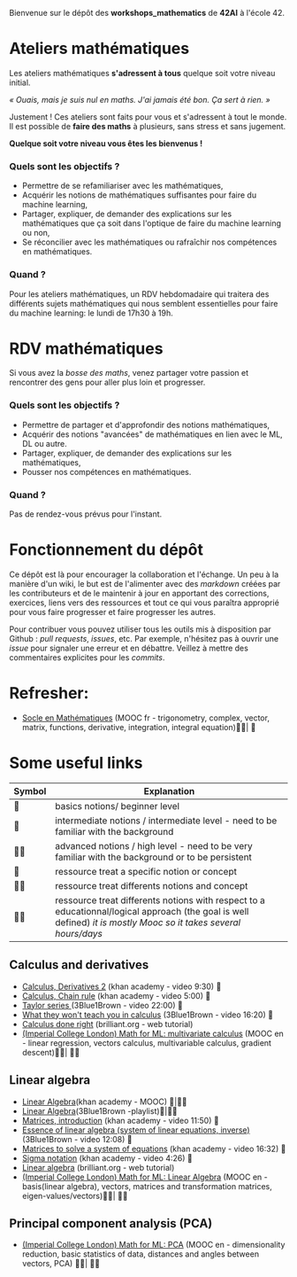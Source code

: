Bienvenue sur le dépôt des **workshops_mathematics** de **42AI** à l'école 42.

# Ateliers mathématiques

Les ateliers mathématiques <b>s'adressent à tous</b> quelque soit votre niveau initial.

<i>« Ouais, mais je suis nul en maths. J'ai jamais été bon. Ça sert à rien. »</i>

Justement ! Ces ateliers sont faits pour vous et s'adressent à tout le monde. Il est possible de <b>faire des maths</b> à plusieurs, sans stress et sans jugement. 

<b>Quelque soit votre niveau vous êtes les bienvenus !</b>

### Quels sont les objectifs ?
- Permettre de se refamiliariser avec les mathématiques,
- Acquérir les notions de mathématiques suffisantes pour faire du machine learning,
- Partager, expliquer, de demander des explications sur les mathématiques que ça soit dans l'optique de faire du machine learning ou non,
- Se réconcilier avec les mathématiques ou rafraîchir nos compétences en mathématiques.

### Quand ?
Pour les ateliers mathématiques, un RDV hebdomadaire qui traitera des différents sujets mathématiques qui nous semblent essentielles pour faire du machine learning: le lundi de 17h30 à 19h.

# RDV mathématiques

Si vous avez la <i>bosse des maths</i>, venez partager votre passion et rencontrer des gens pour aller plus loin et progresser.


### Quels sont les objectifs ?
- Permettre de partager et d'approfondir des notions mathématiques,
- Acquérir des notions "avancées" de mathématiques en lien avec le ML, DL ou autre.
- Partager, expliquer, de demander des explications sur les mathématiques,
- Pousser nos compétences en mathématiques.

### Quand ?
Pas de rendez-vous prévus pour l'instant.

# Fonctionnement du dépôt

Ce dépôt est là pour encourager la collaboration et l'échange. Un peu à la manière d'un wiki, le but est de l'alimenter avec des _markdown_ créées par les contributeurs et de le maintenir à jour en apportant des corrections, exercices, liens vers des ressources et tout ce qui vous paraîtra approprié pour vous faire progresser et faire progresser les autres.

Pour contribuer vous pouvez utiliser tous les outils mis à disposition par Github : _pull requests_, _issues_, etc. Par exemple, n'hésitez pas à ouvrir une _issue_ pour signaler une erreur et en débattre. Veillez à mettre des commentaires explicites pour les _commits_.


# Refresher:
- [Socle en Mathématiques](https://mooc-francophone.com/cours/socle-en-mathematiques/) (MOOC fr - trigonometry, complex, vector, matrix, functions, derivative, integration, integral equation):star2::star2:| :candy:

# Some useful links

|Symbol| Explanation|
|---------------------|--------|
| :candy:               | basics notions/ beginner level |
| :anger:               | intermediate notions / intermediate level - need to be familiar with the background |
| :anger::anger:        | advanced notions / high level - need to be very familiar with the background or to be persistent|
| :dart:               | ressource treat a specific notion or concept       |
| :dart::star2:        | ressource treat differents notions and concept     |
| :star2::star2: | ressource treat differents notions with respect to a educationnal/logical approach (the goal is well defined) *it is mostly Mooc so it takes several hours/days*     |

## Calculus and derivatives
- [Calculus, Derivatives 2](https://www.khanacademy.org/test-prep/fr-twelveth-grade-math/les-derivees/introduction-aux-derivees/v/calculus-derivatives-2?utm_campaign=DifferentialCalculus&utm_medium) (khan academy - video 9:30) :candy:
- [Calculus, Chain rule](https://www.khanacademy.org/test-prep/fr-twelveth-grade-math/les-derivees/theoreme-de-a-derivee-des-fonctions-composees/v/chain-rule-introduction) (khan academy - video 5:00) :candy:
- [Taylor series ](https://www.youtube.com/watch?v=3d6DsjIBzJ4&list=PLZHQObOWTQDMsr9K-rj53DwVRMYO3t5Yr&index=12&t=0s) (3Blue1Brown - video 22:00) :dart:
- [What they won't teach you in calculus](https://www.youtube.com/watch?v=CfW845LNObM&list=PLZHQObOWTQDMsr9K-rj53DwVRMYO3t5Yr&index=13&t=0s) (3Blue1Brown - video 16:20) :dart:
- [Calculus done right](https://brilliant.org/courses/calculus-done-right/) (brilliant.org - web tutorial)
- [(Imperial College London) Math for ML: multivariate calculus](https://www.coursera.org/learn/multivariate-calculus-machine-learning) (MOOC en - linear regression, vectors calculus, multivariable calculus, gradient descent):star2::star2:| :anger::anger:

## Linear algebra
 - [Linear Algebra](https://www.khanacademy.org/math/linear-algebra)(khan academy - MOOC) :candy:|:star2::star2:
 - [Linear Algebra](https://www.youtube.com/playlist?list=PLZHQObOWTQDPD3MizzM2xVFitgF8hE_ab&pbjreload=10)(3Blue1Brown -playlist):candy:|:star2::star2:
- [Matrices, introduction](https://www.youtube.com/watch?v=xyAuNHPsq-g&list=PLFD0EB975BA0CC1E0) (khan academy - video 11:50) :candy:
- [Essence of linear algebra (system of linear equations, inverse)](https://www.youtube.com/watch?v=uQhTuRlWMxw) (3Blue1Brown - video 12:08) :dart:
- [Matrices to solve a system of equations](https://www.youtube.com/watch?v=AUqeb9Z3y3k) (khan academy - video 16:32) :candy:
- [Sigma notation](https://www.youtube.com/watch?v=5jwXThH6fg4) (khan academy - video 4:26) :candy:
- [Linear algebra](https://brilliant.org/courses/linear-algebra/) (brilliant.org - web tutorial)
- [(Imperial College London) Math for ML: Linear Algebra](https://www.coursera.org/learn/linear-algebra-machine-learning/home/welcome) (MOOC en - basis(linear algebra), vectors, matrices and transformation matrices, eigen-values/vectors):star2::star2:| :anger::anger:

## Principal component analysis (PCA)
- [(Imperial College London) Math for ML: PCA](https://www.coursera.org/learn/pca-machine-learning) (MOOC en - dimensionality reduction, basic statistics of data, distances and angles between vectors, PCA) :star2::star2:| :anger::anger:
